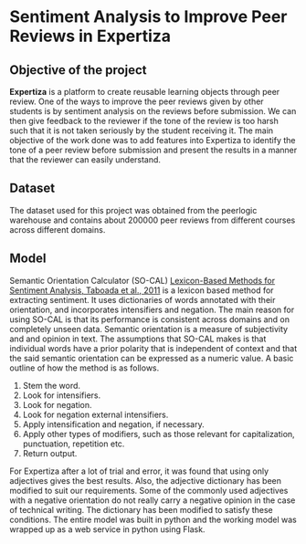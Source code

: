 # Sentiment Analysis to Improve Peer Reviews in Expertiza

## Objective of the project

**Expertiza** is a platform to create reusable learning objects through peer review. One of the ways to improve the peer reviews given by other students is by sentiment analysis on the reviews before submission. We can then give feedback to the reviewer if the tone of the review is too harsh such that it is not taken seriously by the student receiving it. The main objective of the work done was to add features into Expertiza to identify the tone of a peer review before submission and present the results in a manner that the reviewer can easily understand.

## Dataset

The dataset used for this project was obtained from the peerlogic warehouse and contains about 200000 peer reviews from different courses across different domains. 

## Model

Semantic Orientation Calculator (SO-CAL) [Lexicon-Based Methods for Sentiment Analysis, Taboada et al., 2011](http://www.aclweb.org/anthology/J11-2001) is a lexicon based method for extracting sentiment. It uses dictionaries of words annotated with their orientation, and incorporates intensifiers and negation. The main reason for using SO-CAL is that its performance is consistent across domains and on completely unseen data. Semantic orientation is a measure of subjectivity and and opinion in text. The assumptions that SO-CAL makes is that individual words have a prior polarity that is independent of context and that the said semantic orientation can be expressed as a numeric value. 
A basic outline of how the method is as follows. 
1. Stem the word.
2. Look for intensifiers.
3. Look for negation.
4. Look for negation external intensifiers.
5. Apply intensification and negation, if necessary. 
6. Apply other types of modifiers, such as those relevant for capitalization, punctuation, repetition etc.
7. Return output.

For Expertiza after a lot of trial and error, it was found that using only adjectives gives the best results. Also, the adjective dictionary has been modified to suit our requirements. Some of the commonly used adjectives with a negative orientation do not really carry a negative opinion in the case of technical writing. The dictionary has been modified to satisfy these conditions. 
The entire model was built in python and the working model was wrapped up as a web service in python using Flask.
